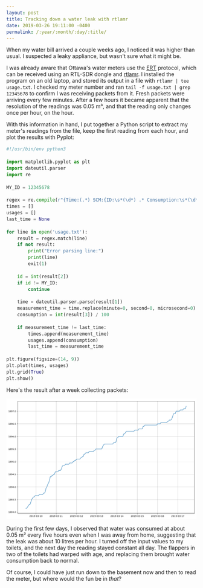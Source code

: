 ```yaml
---
layout: post
title: Tracking down a water leak with rtlamr
date: 2019-03-26 19:11:00 -0400
permalink: /:year/:month/:day/:title/
---
```

When my water bill arrived a couple weeks ago, I noticed it was higher than usual. I suspected a leaky appliance, but wasn't sure what it might be.

I was already aware that Ottawa's water meters use the [ERT](https://en.wikipedia.org/wiki/Encoder_receiver_transmitter) protocol, which can be received using an RTL-SDR dongle and [rtlamr](https://github.com/bemasher/rtlamr). I installed the program on an old laptop, and stored its output in a file with `rtlamr | tee usage.txt`. I checked my meter number and ran `tail -f usage.txt | grep 12345678` to confirm I was receiving packets from it. Fresh packets were arriving every few minutes. After a few hours it became apparent that the resolution of the readings was 0.05 m³, and that the reading only changes once per hour, on the hour.

With this information in hand, I put together a Python script to extract my meter's readings from the file, keep the first reading from each hour, and plot the results with Pyplot:
```python
#!/usr/bin/env python3

import matplotlib.pyplot as plt
import dateutil.parser
import re

MY_ID = 12345678

regex = re.compile(r"{Time:(.*) SCM:{ID:\s*(\d*) .* Consumption:\s*(\d*) .*")
times = []
usages = []
last_time = None

for line in open('usage.txt'):
    result = regex.match(line)
    if not result:
        print("Error parsing line:")
        print(line)
        exit(1)

    id = int(result[2])
    if id != MY_ID:
        continue

    time = dateutil.parser.parse(result[1])
    measurement_time = time.replace(minute=0, second=0, microsecond=0)
    consumption = int(result[3]) / 100

    if measurement_time != last_time:
        times.append(measurement_time)
        usages.append(consumption)
        last_time = measurement_time

plt.figure(figsize=(14, 9))
plt.plot(times, usages)
plt.grid(True)
plt.show()
```
Here's the result after a week collecting packets:

![Pyplot output showing a week of water usage](/images/water-leak.png)

During the first few days, I observed that water was consumed at about 0.05 m³ every five hours even when I was away from home, suggesting that the leak was about 10 litres per hour. I turned off the input values to my toilets, and the next day the reading stayed constant all day. The flappers in two of the toilets had warped with age, and replacing them brought water consumption back to normal.

Of course, I could have just run down to the basement now and then to read the meter, but where would the fun be in *that*?

